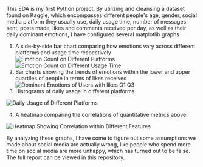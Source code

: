 This EDA is my first Python project. By utilizing and cleansing a dataset found on Kaggle, which encompasses different people's age, gender, social media platform they usually use, daily usage time, number of messages sent, posts made, likes and comments received per day, as well as their daily dominant emotions, I have configured several matplotlib graphs
1. A side-by-side bar chart comparing how emotions vary across different platforms and usage time respectively
![Emotion Count on Different Platforms](https://github.com/user-attachments/assets/7f508467-1d67-4de9-b9ee-18eb288accdc)
![Emotion Count on Different Usage Time](https://github.com/user-attachments/assets/26da2072-bb76-49f0-bda1-aa9a9de8fa24)
2. Bar charts showing the trends of emotions within the lower and upper quartiles of people in terms of likes received
![Dominant Emotions of Users with likes Q1 Q3](https://github.com/user-attachments/assets/1e7d11ac-a128-47df-919d-d53c76650144)
3. Histograms of daily usage in different platforms

![Daily Usage of Different Platforms](https://github.com/user-attachments/assets/b1d1cd72-3ed1-4ef0-a0f2-34f7252f9e89)


4. A heatmap comparing the correlations of quantitative metrics above.


![Heatmap Showing Correlation within Different Features](https://github.com/user-attachments/assets/561d6444-3caf-46a8-82e5-46c17f1443e5)


By analyzing these graphs, I have come to figure out some assumptions we made about social media are actually wrong, like people who spend more time on social media are more unhappy, which has turned out to be false. The full report can be viewed in this repository.

